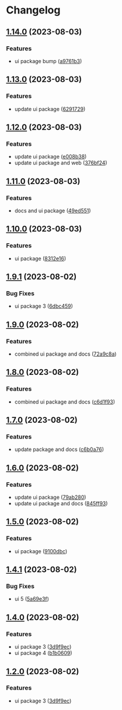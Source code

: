 # Changelog

## [1.14.0](https://github.com/alojzy231/release-please-playground/compare/ui-master-v1.13.0...ui-master-v1.14.0) (2023-08-03)


### Features

* ui package bump ([a9761b3](https://github.com/alojzy231/release-please-playground/commit/a9761b3b0a4666b10a84a1b926d623dbfb14317c))

## [1.13.0](https://github.com/alojzy231/release-please-playground/compare/ui-master-v1.12.0...ui-master-v1.13.0) (2023-08-03)


### Features

* update ui package ([6291729](https://github.com/alojzy231/release-please-playground/commit/6291729d843cd26a287e0fc960bcdc0b26e407ed))

## [1.12.0](https://github.com/alojzy231/release-please-playground/compare/ui-master-v1.11.0...ui-master-v1.12.0) (2023-08-03)


### Features

* update ui package ([e008b38](https://github.com/alojzy231/release-please-playground/commit/e008b38bd676a82f0286083ac5b8ee87543f11fa))
* update ui package and web ([376bf24](https://github.com/alojzy231/release-please-playground/commit/376bf24cf1868d6243c9004f84ac772424d720bf))

## [1.11.0](https://github.com/alojzy231/release-please-playground/compare/ui-master-v1.10.0...ui-master-v1.11.0) (2023-08-03)


### Features

* docs and ui package ([49ed551](https://github.com/alojzy231/release-please-playground/commit/49ed5518c856f86dccc5d7cb77fcf790aadebd7a))

## [1.10.0](https://github.com/alojzy231/release-please-playground/compare/ui-master-v1.9.1...ui-master-v1.10.0) (2023-08-03)


### Features

* ui package ([8312e16](https://github.com/alojzy231/release-please-playground/commit/8312e165bbe7bb00828898d95e169c531eaff590))

## [1.9.1](https://github.com/alojzy231/release-please-playground/compare/ui-master-v1.9.0...ui-master-v1.9.1) (2023-08-02)


### Bug Fixes

* ui package 3 ([6dbc459](https://github.com/alojzy231/release-please-playground/commit/6dbc459e679eb708e64f1865f55ba25b919d17f1))

## [1.9.0](https://github.com/alojzy231/release-please-playground/compare/ui-master-v1.8.0...ui-master-v1.9.0) (2023-08-02)


### Features

* combined ui package and docs ([72a9c8a](https://github.com/alojzy231/release-please-playground/commit/72a9c8a72a6e63d063b565de3c8683f3a5c5300f))

## [1.8.0](https://github.com/alojzy231/release-please-playground/compare/ui-master-v1.7.0...ui-master-v1.8.0) (2023-08-02)


### Features

* combined ui package and docs ([c6d1f93](https://github.com/alojzy231/release-please-playground/commit/c6d1f937636cb848dae1ef9dc04def83c0a5b656))

## [1.7.0](https://github.com/alojzy231/release-please-playground/compare/ui-master-v1.6.0...ui-master-v1.7.0) (2023-08-02)


### Features

* update package and docs ([c6b0a76](https://github.com/alojzy231/release-please-playground/commit/c6b0a763aeb04a0478a62232e2ecc41dd10ebef6))

## [1.6.0](https://github.com/alojzy231/release-please-playground/compare/ui-master-v1.5.0...ui-master-v1.6.0) (2023-08-02)


### Features

* update ui package ([79ab280](https://github.com/alojzy231/release-please-playground/commit/79ab280312f4076ef43d5ec462f272901c1aae24))
* update ui package and docs ([845ff93](https://github.com/alojzy231/release-please-playground/commit/845ff930b0dd54f49463a2832a52f77b4ccbd55c))

## [1.5.0](https://github.com/alojzy231/release-please-playground/compare/ui-master-v1.4.1...ui-master-v1.5.0) (2023-08-02)


### Features

* ui package ([9100dbc](https://github.com/alojzy231/release-please-playground/commit/9100dbc435bfc2d6181681a9ba13b3e68812e544))

## [1.4.1](https://github.com/alojzy231/release-please-playground/compare/ui-master-v1.4.0...ui-master-v1.4.1) (2023-08-02)


### Bug Fixes

* ui 5 ([5a69e3f](https://github.com/alojzy231/release-please-playground/commit/5a69e3f6bac44ad5551b574d879bbdfbe66aca73))

## [1.4.0](https://github.com/alojzy231/release-please-playground/compare/ui-master-v1.3.0...ui-master-v1.4.0) (2023-08-02)


### Features

* ui package 3 ([3d9f9ec](https://github.com/alojzy231/release-please-playground/commit/3d9f9ec95f81b2ff7041e16485131bc84453de3d))
* ui package 4 ([b1b0609](https://github.com/alojzy231/release-please-playground/commit/b1b0609202c09615a6c8736027729dd00b54946d))

## [1.2.0](https://github.com/alojzy231/release-please-playground/compare/ui-master-v1.1.0...ui-master-v1.2.0) (2023-08-02)


### Features

* ui package 3 ([3d9f9ec](https://github.com/alojzy231/release-please-playground/commit/3d9f9ec95f81b2ff7041e16485131bc84453de3d))
